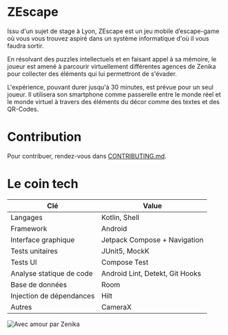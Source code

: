 # ZEscape

Issu d'un sujet de stage à Lyon, ZEscape est un jeu mobile d’escape-game où vous vous trouvez
aspiré dans un système informatique d'où il vous faudra sortir.

En résolvant des puzzles intellectuels et en faisant appel à sa mémoire, le joueur est amené à
parcourir virtuellement différentes agences de Zenika pour collecter des éléments qui lui
permettront de s'évader.

L'expérience, pouvant durer jusqu'à 30 minutes, est prévue pour un seul joueur. Il utilisera
son smartphone comme passerelle entre le monde réel et le monde virtuel à travers des éléments
du décor comme des textes et des QR-Codes.

# Contribution

Pour contribuer, rendez-vous dans [CONTRIBUTING.md](CONTRIBUTING.md).

# Le coin tech

| Clé                      | Value                           |
|--------------------------|---------------------------------|
| Langages                 | Kotlin, Shell                   |
| Framework                | Android                         |
| Interface graphique      | Jetpack Compose + Navigation    |
| Tests unitaires          | JUnit5, MockK                   |
| Tests UI                 | Compose Test                    |
| Analyse statique de code | Android Lint, Detekt, Git Hooks |
| Base de données          | Room                            |
| Injection de dépendances | Hilt                            |
| Autres                   | CameraX                         |

![Avec amour par Zenika](https://img.shields.io/badge/Avec%20%E2%9D%A4%EF%B8%8F%20par-Zenika-b51432.svg?link=https://oss.zenika.com)
